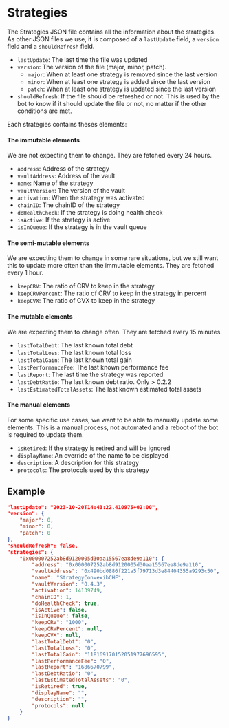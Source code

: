 # Strategies
The Strategies JSON file contains all the information about the strategies. As other JSON files we use, it is composed of a `lastUpdate` field, a `version` field and a `shouldRefresh` field.
- `lastUpdate`: The last time the file was updated
- `version`: The version of the file (major, minor, patch).
	- `major`: When at least one strategy is removed since the last version
	- `minor`: When at least one strategy is added since the last version
	- `patch`: When at least one strategy is updated since the last version
- `shouldRefresh`: If the file should be refreshed or not. This is used by the bot to know if it should update the file or not, no matter if the other conditions are met.

Each strategies contains theses elements:

#### The immutable elements

We are not expecting them to change. They are fetched every 24 hours.

- `address`: Address of the strategy
- `vaultAddress`: Address of the vault
- `name`: Name of the strategy
- `vaultVersion`: The version of the vault
- `activation`: When the strategy was activated
- `chainID`: The chainID of the strategy
- `doHealthCheck`: If the strategy is doing health check
- `isActive`: If the strategy is active
- `isInQueue`: If the strategy is in the vault queue

#### The semi-mutable elements

We are expecting them to change in some rare situations, but we still want this to update more often than the immutable elements. They are fetched every 1 hour.

- `keepCRV`: The ratio of CRV to keep in the strategy
- `keepCRVPercent`: The ratio of CRV to keep in the strategy in percent
- `keepCVX`: The ratio of CVX to keep in the strategy

#### The mutable elements

We are expecting them to change often. They are fetched every 15 minutes.

- `lastTotalDebt`: The last known total debt
- `lastTotalLoss`: The last known total loss
- `lastTotalGain`: The last known total gain
- `lastPerformanceFee`: The last known performance fee
- `lastReport`: The last time the strategy was reported
- `lastDebtRatio`: The last known debt ratio. Only > 0.2.2
- `lastEstimatedTotalAssets`: The last known estimated total assets

#### The manual elements

For some specific use cases, we want to be able to manually update some elements. This is a manual process, not automated and a reboot of the bot is required to update them.

- `isRetired`: If the strategy is retired and will be ignored
- `displayName`: An override of the name to be displayed
- `description`: A description for this strategy
- `protocols`: The protocols used by this strategy

## Example

```json
"lastUpdate": "2023-10-20T14:43:22.410975+02:00",
"version": {
	"major": 0,
	"minor": 0,
	"patch": 0
},
"shouldRefresh": false,
"strategies": {
	"0x000007252ab8d9120005d30aa15567ea8de9a110": {
		"address": "0x000007252ab8d9120005d30aa15567ea8de9a110",
		"vaultAddress": "0x490bd0886f221a5f79713d3e84404355a9293c50",
		"name": "StrategyConvexibCHF",
		"vaultVersion": "0.4.3",
		"activation": 14139749,
		"chainID": 1,
		"doHealthCheck": true,
		"isActive": false,
		"isInQueue": false,
		"keepCRV": "1000",
		"keepCRVPercent": null,
		"keepCVX": null,
		"lastTotalDebt": "0",
		"lastTotalLoss": "0",
		"lastTotalGain": "118169170152051977696595",
		"lastPerformanceFee": "0",
		"lastReport": "1686670799",
		"lastDebtRatio": "0",
		"lastEstimatedTotalAssets": "0",
		"isRetired": true,
		"displayName": "",
		"description": "",
		"protocols": null
	}
}
```
